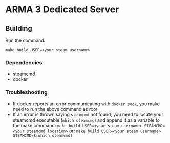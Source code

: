 # ARMA 3 Dedicated Server

## Building

Run the command:

```
make build USER=<your steam username>
```

### Dependencies

- steamcmd
- docker

### Troubleshooting

- If docker reports an error communicating with `docker.sock`, you make need to run the above command as root
- If an error is thrown saying `steamcmd` not found, you need to locate your steamcmd executable (`which steamcmd`) and append it as a variable to the make command:
  `make build USER=<your steam username> STEAMCMD=<your steamcmd location>`
  or:
  `make build USER=<your steam username> STEAMCMD=$(which steamcmd)`

